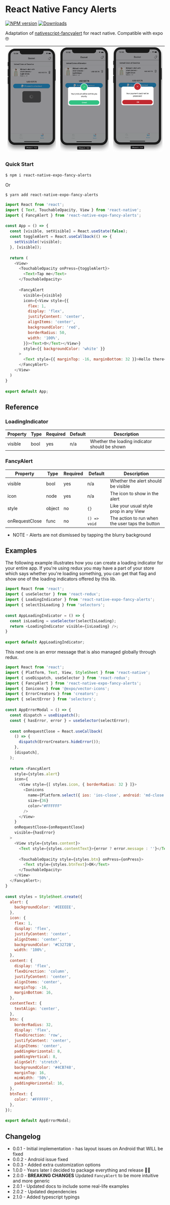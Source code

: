 # React Native Fancy Alerts

[![NPM version][npm-image]][npm-url]
[![Downloads][downloads-image]][npm-url]

[npm-image]:http://img.shields.io/npm/v/react-native-expo-fancy-alerts.svg
[npm-url]:https://npmjs.org/package/react-native-expo-fancy-alerts
[downloads-image]:http://img.shields.io/npm/dm/react-native-expo-fancy-alerts.svg

Adaptation of [nativescript-fancyalert](https://github.com/NathanWalker/nativescript-fancyalert) for react native. Compatible with expo 🤓

| ![Screenshot loading](screenshots/loading.png) | ![Screenshot success](screenshots/success.png) | ![Screenshot error](screenshots/error.png) |
| ---------------------------------------------- | ---------------------------------------------- | ------------------------------------------ |

### Quick Start

```sh
$ npm i react-native-expo-fancy-alerts
```
Or
```sh
$ yarn add react-native-expo-fancy-alerts
```

```javascript
import React from 'react';
import { Text, TouchableOpacity, View } from 'react-native';
import { FancyAlert } from 'react-native-expo-fancy-alerts';

const App = () => {
  const [visible, setVisible] = React.useState(false);
  const toggleAlert = React.useCallback(() => {
    setVisible(!visible);
  }, [visible]);

  return (
    <View>
      <TouchableOpacity onPress={toggleAlert}>
        <Text>Tap me</Text>
      </TouchableOpacity>

      <FancyAlert
        visible={visible}
        icon={<View style={{
          flex: 1,
          display: 'flex',
          justifyContent: 'center',
          alignItems: 'center',
          backgroundColor: 'red',
          borderRadius: 50,
          width: '100%',
        }}><Text>🤓</Text></View>}
        style={{ backgroundColor: 'white' }}
      >
        <Text style={{ marginTop: -16, marginBottom: 32 }}>Hello there</Text>
      </FancyAlert>
    </View>
  )
}

export default App;
```

## Reference

### LoadingIndicator

| Property | Type | Required | Default | Description                                   |
| -------- | ---- | -------- | ------- | --------------------------------------------- |
| visible  | bool | yes      | n/a     | Whether the loading indicator should be shown |

### FancyAlert

| Property       | Type   | Required | Default      | Description                                            |
| -------------- | ------ | -------- | ------------ | ------------------------------------------------------ |
| visible        | bool   | yes      | n/a          | Whether the alert should be visible                    |
| icon           | node   | yes      | n/a          | The icon to show in the alert                          |
| style          | object | no       | `{}`         | Like your usual style prop in any View                 |
| onRequestClose | func   | no       | `() => void` | The action to run when the user taps the button        |

* NOTE -
  Alerts are not dismissed by tapping the blurry background

## Examples

The following example illustrates how you can create a loading indicator for your entire app.
If you're using redux you may have a part of your store which says whether you're loading something,
you can get that flag and show one of the loading indicators offered by this lib.

```javascript
import React from 'react';
import { useSelector } from 'react-redux';
import { LoadingIndicator } from 'react-native-expo-fancy-alerts';
import { selectIsLoading } from 'selectors';

const AppLoadingIndicator = () => {
  const isLoading = useSelector(selectIsLoading);
  return <LoadingIndicator visible={isLoading} />;
}

export default AppLoadingIndicator;
```

This next one is an error message that is also managed globally through redux.

```javascript
import React from 'react';
import { Platform, Text, View, StyleSheet } from 'react-native';
import { useDispatch, useSelector } from 'react-redux';
import { FancyAlert } from 'react-native-expo-fancy-alerts';
import { Ionicons } from '@expo/vector-icons';
import { ErrorCreators } from 'creators';
import { selectError } from 'selectors';

const AppErrorModal = () => {
  const dispatch = useDispatch();
  const { hasError, error } = useSelector(selectError);

  const onRequestClose = React.useCallback(
    () => {
      dispatch(ErrorCreators.hideError());
    },
    [dispatch],
  );

  return <FancyAlert
    style={styles.alert}
    icon={
      <View style={[ styles.icon, { borderRadius: 32 } ]}>
        <Ionicons
          name={Platform.select({ ios: 'ios-close', android: 'md-close' })}
          size={36}
          color="#FFFFFF"
        />
      </View>
    }
    onRequestClose={onRequestClose}
    visible={hasError}
  >
    <View style={styles.content}>
      <Text style={styles.contentText}>{error ? error.message : ''}</Text>

      <TouchableOpacity style={styles.btn} onPress={onPress}>
        <Text style={styles.btnText}>OK</Text>
      </TouchableOpacity>
    </View>
  </FancyAlert>;
}

const styles = StyleSheet.create({
  alert: {
    backgroundColor: '#EEEEEE',
  },
  icon: {
    flex: 1,
    display: 'flex',
    justifyContent: 'center',
    alignItems: 'center',
    backgroundColor: '#C3272B',
    width: '100%',
  },
  content: {
    display: 'flex',
    flexDirection: 'column',
    justifyContent: 'center',
    alignItems: 'center',
    marginTop: -16,
    marginBottom: 16,
  },
  contentText: {
    textAlign: 'center',
  },
  btn: {
    borderRadius: 32,
    display: 'flex',
    flexDirection: 'row',
    justifyContent: 'center',
    alignItems: 'center',
    paddingHorizontal: 8,
    paddingVertical: 8,
    alignSelf: 'stretch',
    backgroundColor: '#4CB748',
    marginTop: 16,
    minWidth: '50%',
    paddingHorizontal: 16,
  },
  btnText: {
    color: '#FFFFFF',
  },
});

export default AppErrorModal;

```

## Changelog

* 0.0.1 - Initial implementation - has layout issues on Android that WILL be fixed
* 0.0.2 - Android issue fixed
* 0.0.3 - Added extra customization options
* 1.0.0 - Years later I decided to package everything and release 🎉🥳
* 2.0.0 - **BREAKING CHANGES** Updated `FancyAlert` to be more intuitive and more generic
* 2.0.1 - Updated docs to include some real-life examples
* 2.0.2 - Updated dependencies
* 2.1.0 - Added typescript typings
